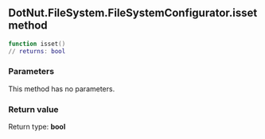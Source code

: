 ## DotNut.FileSystem.FileSystemConfigurator.isset method


```lua
function isset()
// returns: bool
```


### Parameters

This method has no parameters.

### Return value

Return type: **bool**

